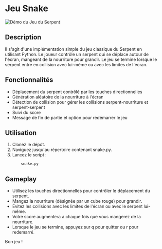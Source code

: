 # Jeu Snake

![Démo du Jeu du Serpent](snake_demo.gif)

## Description

Il s'agit d'une implémentation simple du jeu classique du Serpent en utilisant Python. Le joueur contrôle un serpent qui se déplace autour de l'écran, mangeant de la nourriture pour grandir. Le jeu se termine lorsque le serpent entre en collision avec lui-même ou avec les limites de l'écran.

## Fonctionnalités

- Déplacement du serpent contrôlé par les touches directionnelles
- Génération aléatoire de la nourriture à l'écran
- Détection de collision pour gérer les collisions serpent-nourriture et serpent-serpent
- Suivi du score
- Message de fin de partie et option pour redémarrer le jeu

## Utilisation

1. Clonez le dépôt.
2. Naviguez jusqu'au répertoire contenant snake.py.
3. Lancez le script :
    ```bash
        snake.py

## Gameplay     
- Utilisez les touches directionnelles pour contrôler le déplacement du serpent.
- Mangez la nourriture (désignée par un cube rouge) pour grandir.
- Évitez les collisions avec les limites de l'écran ou avec le serpent lui-même.
- Votre score augmentera à chaque fois que vous mangerez de la nourriture.
- Lorsque le jeu se termine, appuyez sur q pour quitter ou r pour redemarré.

Bon jeu !